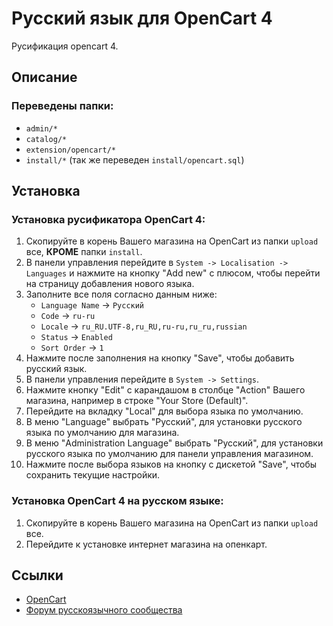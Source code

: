 # Русский язык для OpenCart 4
Русификация opencart 4.

## Описание

### Переведены папки:
* `admin/*`
* `catalog/*`
* `extension/opencart/*`
* `install/*` (так же переведен `install/opencart.sql`)

## Установка

### Установка русификатора OpenCart 4:
1. Скопируйте в корень Вашего магазина на OpenCart из папки `upload` все, **КРОМЕ** папки `install`.
2. В панели управления перейдите в `System -> Localisation -> Languages` и нажмите на кнопку "Add new" с плюсом, чтобы перейти на страницу добавления нового языка.
3. Заполните все поля согласно данным ниже:
    * `Language Name` -> `Русский`
    * `Code` -> `ru-ru`
    * `Locale` -> `ru_RU.UTF-8,ru_RU,ru-ru,ru_ru,russian`
    * `Status` -> `Enabled`
    * `Sort Order` -> `1`
4. Нажмите после заполнения на кнопку "Save", чтобы добавить русский язык.
5. В панели управления перейдите в `System -> Settings`.
6. Нажмите кнопку "Edit" с карандашом в столбце "Action" Вашего магазина, например в строке "Your Store (Default)".
7. Перейдите на вкладку "Local" для выбора языка по умолчанию.
8. В меню "Language" выбрать "Русский", для установки русского языка по умолчанию для магазина.
9. В меню "Administration Language" выбрать "Русский", для установки русского языка по умолчанию для панели управления магазином.
10. Нажмите после выбора языков на кнопку с дискетой "Save", чтобы сохранить текущие настройки.

### Установка OpenCart 4 на русском языке:
1. Скопируйте в корень Вашего магазина на OpenCart из папки `upload` все.
2. Перейдите к установке интернет магазина на опенкарт.

## Ссылки
* [OpenCart](https://opencart.com/)
* [Форум русскоязычного сообщества](https://forum.opencart.name/)
